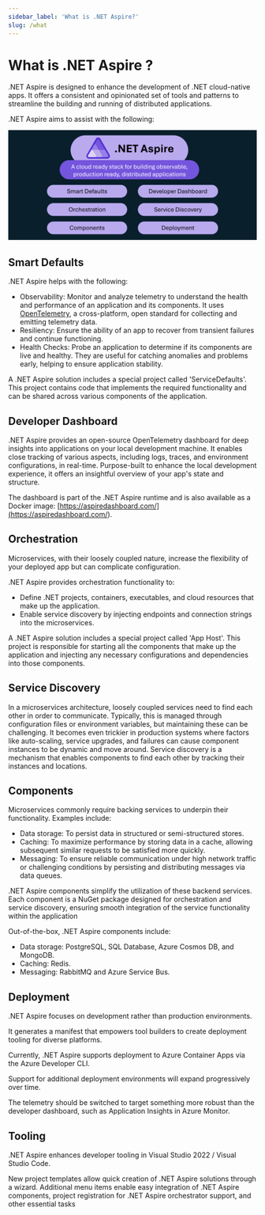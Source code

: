 ```yaml
---
sidebar_label: 'What is .NET Aspire?'
slug: /what
---
```


# What is .NET Aspire ?

.NET Aspire is designed to enhance the development of .NET cloud-native apps. It offers a consistent and opinionated set of tools and patterns to streamline the building and running of distributed applications.

.NET Aspire aims to assist with the following:

![dotnet-aspire](images/dotnet-aspire.png)

## Smart Defaults

.NET Aspire helps with the following:

- Observability: Monitor and analyze telemetry to understand the health and performance of an application and its components. It uses [OpenTelemetry](<https://opentelemetry.io/>), a cross-platform, open standard for collecting and emitting telemetry data.
- Resiliency: Ensure the ability of an app to recover from transient failures and continue functioning.
- Health Checks: Probe an application to determine if its components are live and healthy.  They are useful for catching anomalies and problems early, helping to ensure application stability.

A .NET Aspire solution includes a special project called 'ServiceDefaults'. This project contains code that implements the required functionality and can be shared across various components of the application.

## Developer Dashboard

.NET Aspire provides an open-source OpenTelemetry dashboard for deep insights into applications on your local development machine. It enables close tracking of various aspects, including logs, traces, and environment configurations, in real-time. Purpose-built to enhance the local development experience, it offers an insightful overview of your app's state and structure.

The dashboard is part of the .NET Aspire runtime and is also available as a Docker image: [https://aspiredashboard.com/](<https://aspiredashboard.com/>).

## Orchestration

Microservices, with their loosely coupled nature, increase the flexibility of your deployed app but can complicate configuration.

.NET Aspire provides orchestration functionality to:

- Define .NET projects, containers, executables, and cloud resources that make up the application.
- Enable service discovery by injecting endpoints and connection strings into the microservices.

A .NET Aspire solution includes a special project called 'App Host'. This project is responsible for starting all the components that make up the application and injecting any necessary configurations and dependencies into those components.

## Service Discovery

In a microservices architecture, loosely coupled services need to find each other in order to communicate. Typically, this is managed through configuration files or environment variables, but maintaining these can be challenging. It becomes even trickier in production systems where factors like auto-scaling, service upgrades, and failures can cause component instances to be dynamic and move around. Service discovery is a mechanism that enables components to find each other by tracking their instances and locations.

## Components

Microservices commonly require backing services to underpin their functionality. Examples include:

- Data storage: To persist data in structured or semi-structured stores.
- Caching: To maximize performance by storing data in a cache, allowing subsequent similar requests to be satisfied more quickly.
- Messaging: To ensure reliable communication under high network traffic or challenging conditions by persisting and distributing messages via data queues.

.NET Aspire components simplify the utilization of these backend services. Each component is a NuGet package designed for orchestration and service discovery, ensuring smooth integration of the service functionality within the application

Out-of-the-box, .NET Aspire components include:

- Data storage: PostgreSQL, SQL Database, Azure Cosmos DB, and MongoDB.
- Caching: Redis.
- Messaging: RabbitMQ and Azure Service Bus.

## Deployment

.NET Aspire focuses on development rather than production environments.

It generates a manifest that empowers tool builders to create deployment tooling for diverse platforms.

Currently, .NET Aspire supports deployment to Azure Container Apps via the Azure Developer CLI.

Support for additional deployment environments will expand progressively over time.

The telemetry should be switched to target something more robust than the developer dashboard,  such as Application Insights in Azure Monitor.

## Tooling

.NET Aspire enhances developer tooling in Visual Studio 2022 / Visual Studio Code.

New project templates allow quick creation of .NET Aspire solutions through a wizard. Additional menu items enable easy integration of .NET Aspire components, project registration for .NET Aspire orchestrator support, and other essential tasks
